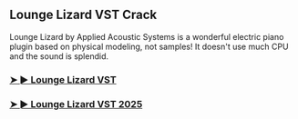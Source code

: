 ## Lounge Lizard VST Crack

Lounge Lizard by Applied Acoustic Systems is a wonderful electric piano plugin based on physical modeling, not samples! It doesn't use much CPU and the sound is splendid.

### [➤ ► Lounge Lizard VST](https://tinyurl.com/yfkykzfz)

### [➤ ► Lounge Lizard VST 2025](https://tinyurl.com/yfkykzfz)
